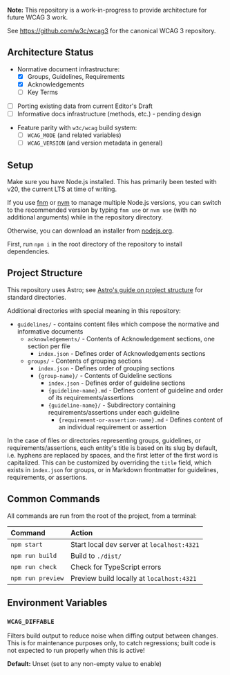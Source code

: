 **Note:** This repository is a work-in-progress to provide architecture for future WCAG 3 work.

See https://github.com/w3c/wcag3 for the canonical WCAG 3 repository.

## Architecture Status

- Normative document infrastructure:
  - [x] Groups, Guidelines, Requirements
  - [x] Acknowledgements
  - [ ] Key Terms
- [ ] Porting existing data from current Editor's Draft
- [ ] Informative docs infrastructure (methods, etc.) - pending design
- Feature parity with `w3c/wcag` build system:
  - [ ] `WCAG_MODE` (and related variables)
  - [ ] `WCAG_VERSION` (and version metadata in general)

## Setup

Make sure you have Node.js installed. This has primarily been tested with v20,
the current LTS at time of writing.

If you use [fnm](https://github.com/Schniz/fnm) or [nvm](https://github.com/nvm-sh/nvm) to manage multiple Node.js versions,
you can switch to the recommended version by typing `fnm use` or `nvm use`
(with no additional arguments) while in the repository directory.

Otherwise, you can download an installer from [nodejs.org](https://nodejs.org/).

First, run `npm i` in the root directory of the repository to install dependencies.

## Project Structure

This repository uses Astro;
see [Astro's guide on project structure](https://docs.astro.build/en/basics/project-structure/)
for standard directories.

Additional directories with special meaning in this repository:

- `guidelines/` - contains content files which compose the normative and informative documents
  - `acknowledgements/` - Contents of Acknowledgement sections, one section per file
    - `index.json` - Defines order of Acknowledgements sections
  - `groups/` - Contents of grouping sections
    - `index.json` - Defines order of grouping sections
    - `{group-name}/` - Contents of Guideline sections
      - `index.json` - Defines order of guideline sections
      - `{guideline-name}.md` - Defines content of guideline and order of its requirements/assertions
      - `{guideline-name}/` - Subdirectory containing requirements/assertions under each guideline
        - `{requirement-or-assertion-name}.md` - Defines content of an individual requirement or assertion

In the case of files or directories representing groups, guidelines, or requirements/assertions,
each entity's title is based on its slug by default, i.e. hyphens are replaced by spaces, and
the first letter of the first word is capitalized. This can be customized by overriding the
`title` field, which exists in `index.json` for groups, or in Markdown frontmatter for
guidelines, requirements, or assertions.

## Common Commands

All commands are run from the root of the project, from a terminal:

| Command                   | Action                                           |
| :------------------------ | :----------------------------------------------- |
| `npm start`               | Start local dev server at `localhost:4321`       |
| `npm run build`           | Build to `./dist/`                               |
| `npm run check`           | Check for TypeScript errors                      |
| `npm run preview`         | Preview build locally at `localhost:4321`        |

## Environment Variables

### `WCAG_DIFFABLE`

Filters build output to reduce noise when diffing output between changes.
This is for maintenance purposes only, to catch regressions;
built code is not expected to run properly when this is active!

**Default:** Unset (set to any non-empty value to enable)
